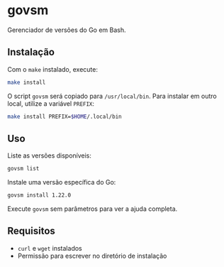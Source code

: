 # govsm

Gerenciador de versões do Go em Bash.

## Instalação

Com o `make` instalado, execute:

```bash
make install
```

O script `govsm` será copiado para `/usr/local/bin`. Para instalar em outro local, utilize a variável `PREFIX`:

```bash
make install PREFIX=$HOME/.local/bin
```

## Uso

Liste as versões disponíveis:

```bash
govsm list
```

Instale uma versão específica do Go:

```bash
govsm install 1.22.0
```

Execute `govsm` sem parâmetros para ver a ajuda completa.

## Requisitos

- `curl` e `wget` instalados
- Permissão para escrever no diretório de instalação
